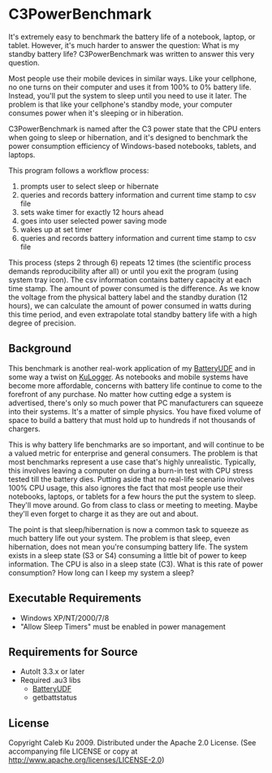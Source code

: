 C3PowerBenchmark
================
It's extremely easy to benchmark the battery life of a notebook, laptop, or tablet. However, it's much harder to answer the question: What is my standby battery life? C3PowerBenchmark was written to answer this very question.

Most people use their mobile devices in similar ways. Like your cellphone, no one turns on their computer and uses it from 100% to 0% battery life. Instead, you'll put the system to sleep until you need to use it later. The problem is that like your cellphone's standby mode, your computer consumes power when it's sleeping or in hiberation. 

C3PowerBenchmark is named after the C3 power state that the CPU enters when going to sleep or hibernation, and it's designed to benchmark the power consumption efficiency of Windows-based notebooks, tablets, and laptops.

This program follows a workflow process:

1. prompts user to select sleep or hibernate
2. queries and records battery information and current time stamp to csv file
3. sets wake timer for exactly 12 hours ahead
4. goes into user selected power saving mode
5. wakes up at set timer
6. queries and records battery information and current time stamp  to csv file

This process (steps 2 through 6) repeats 12 times (the scientific process demands reproducibility after all) or until you exit the program (using system tray icon). The csv information contains battery capacity at each time stamp. The amount of power consumed is the difference. As we know the voltage from the physical battery label and the standby duration (12 hours), we can calculate the amount of power consumed in watts during this time period, and even extrapolate total standby battery life with a high degree of precision.

## Background

This benchmark is another real-work application of my [BatteryUDF](../../../BatteryUDF/) and in some way a twist on [KuLogger](../../../KuLogger). As notebooks and mobile systems have become more affordable, concerns with battery life continue to come to the forefront of any purchase. No matter how cutting edge a system is advertised, there's only so much power that PC manufacturers can squeeze into their systems. It's a matter of simple physics. You have fixed volume of space to build a battery that must hold up to hundreds if not thousands of chargers.

This is why battery life benchmarks are so important, and will continue to be a valued metric for enterprise and general consumers. The problem is that most benchmarks represent a use case that's highly unrealistic. Typically, this involves leaving a computer on during a burn-in test with CPU stress tested till the battery dies. Putting aside that no real-life scenario involves 100% CPU usage, this also ignores the fact that most people use their notebooks, laptops, or tablets for a few hours the put the system to sleep. They'll move around. Go from class to class or meeting to meeting. Maybe they'll even forget to charge it as they are out and about. 

The point is that sleep/hibernation is now a common task to squeeze as much battery life out your system. The problem is that sleep, even hibernation, does not mean you're consumping battery life. The system exists in a sleep state (S3 or S4) consuming a little bit of power to keep information. The CPU is also in a sleep state (C3). What is this rate of power consumption? How long can I keep my system a sleep?

## Executable Requirements
* Windows XP/NT/2000/7/8
 * "Allow Sleep Timers" must be enabled in power management

## Requirements for Source
* AutoIt 3.3.x or later
* Required .au3 libs
  * [BatteryUDF](../../../BatteryUDF/)
  * getbattstatus

## License

Copyright Caleb Ku 2009. Distributed under the Apache 2.0 License. (See accompanying file LICENSE or copy at http://www.apache.org/licenses/LICENSE-2.0)
